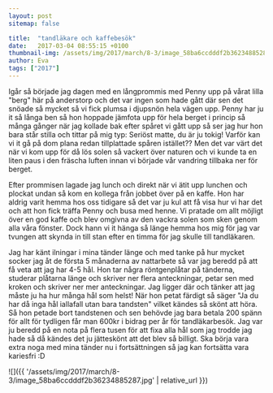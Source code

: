 ```yaml
---
layout: post
sitemap: false

title:  "tandläkare och kaffebesök"
date:   2017-03-04 08:55:15 +0100
thumbnail-img: /assets/img/2017/march/8-3/image_58ba6ccdddf2b36234885287.jpg
author: Eva
tags: ["2017"]
---
```


Igår så började jag dagen med en långprommis med Penny upp på vårat lilla "berg" här på anderstorp och det var ingen som hade gått där sen det snöade så mycket så vi fick plumsa i djupsnön hela vägen upp. Penny har ju it så långa ben så hon hoppade jämfota upp för hela berget i princip så många gånger när jag kollade bak efter spåret vi gått upp så ser jag hur hon bara står stilla och tittar på mig typ: Seriöst matte, du är ju tokig! Varför kan vi it gå på dom plana redan tillplattade spåren istället?? Men det var värt det när vi kom upp för då lös solen så vackert över naturen och vi kunde ta en liten paus i den fräscha luften innan vi började vår vandring tillbaka ner för berget. 

Efter prommisen lagade jag lunch och direkt när vi ätit upp lunchen och plockat undan så kom en kollega från jobbet över på en kaffe. Hon har aldrig varit hemma hos oss tidigare så det var ju kul att få visa hur vi har det och att hon fick träffa Penny och busa med henne. Vi pratade om allt möjligt över en god kaffe och blev omgivna av den vackra solen som sken genom alla våra fönster. Dock hann vi it hänga så länge hemma hos mig för jag var tvungen att skynda in till stan efter en timma för jag skulle till tandläkaren. 

Jag har känt ilningar i mina tänder länge och med tanke på hur mycket socker jag åt de första 5 månaderna av nattarbete så var jag beredd på att få veta att jag har 4-5 hål. Hon tar några röntgenplåtar på tänderna, studerar plåtarna länge och skriver ner flera anteckningar, petar sen med kroken och skriver ner mer anteckningar. Jag ligger där och tänker att jag måste ju ha hur många hål som helst! När hon petat färdigt så säger "Ja du har då inga hål iallafall utan bara tandsten" vilket kändes så skönt att höra. Så hon petade bort tandstenen och sen behövde jag bara betala 200 spänn för allt för tydligen får man 600kr i bidrag per år för tandläkarbesök. Jag var ju beredd på en nota på flera tusen för att fixa alla hål som jag trodde jag hade så då kändes det ju jätteskönt att det blev så billigt. Ska börja vara extra noga med mina tänder nu i fortsättningen så jag kan fortsätta vara kariesfri :D

![]({{ '/assets/img/2017/march/8-3/image_58ba6ccdddf2b36234885287.jpg'  | relative_url }})


